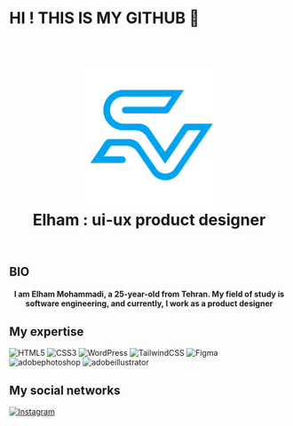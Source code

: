 <h1> HI ! THIS IS MY GITHUB 👋</h1>

<h1 align="center">
  <br>
  <img src="https://github.com/alirezaazarakhsh/alireza/blob/main/sevinlogo2.webp" alt="sevinhost"width="250px">
  <br>
   Elham : ui-ux product designer
  <br>
  <br>
</h1>

## BIO

<h4 align="center">
I am Elham Mohammadi, a 25-year-old from Tehran. My field of study is software engineering, and currently, I work as a product designer</h4>

## My expertise

<p>

<img alt="HTML5" src="https://img.shields.io/badge/html5-%23E34F26.svg?style=for-the-badge&logo=html5&logoColor=white" />
<img alt="CSS3" src="https://img.shields.io/badge/css3-%231572B6.svg?style=for-the-badge&logo=css3&logoColor=white" />
<img alt="WordPress" src="https://img.shields.io/badge/WordPress-%23117AC9.svg?style=for-the-badge&logo=WordPress&logoColor=white" />
<img alt="TailwindCSS" src="https://img.shields.io/badge/tailwindcss-%2338B2AC.svg?style=for-the-badge&logo=tailwind-css&logoColor=white" />
<img alt="Figma" src="https://img.shields.io/badge/Figma-%2338B2AC.svg?style=for-the-badge&logo=Figma&logoColor=white" />
<img alt="adobephotoshop" src="https://img.shields.io/badge/adobephotoshop-%231572B6.svg?style=for-the-badge&logo=adobephotoshop&logoColor=white" />
<img alt="adobeillustrator" src="https://img.shields.io/badge/adobeillustrator-#eeb300.svg?style=for-the-badge&logo=adobeillustrator&logoColor=white" />




</p>

## My social networks
<a href="https://instagram.com/eliii__76">
    <img alt="Instagram" src="https://img.shields.io/badge/Instagram-%23E4405F.svg?style=for-the-badge&logo=Instagram&logoColor=white" />
</a>
